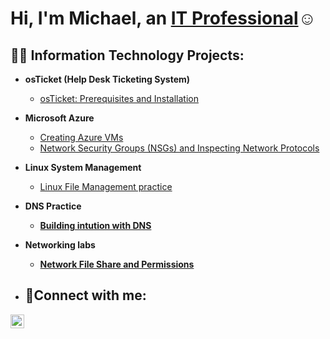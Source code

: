 <h1>Hi, I'm Michael, an <a href="https://linkedin.com/in/Josh">IT Professional</a>☺</h1>

<h2>👨‍💻 Information Technology Projects:</h2>

- <b>osTicket (Help Desk Ticketing System)</b>
  - [osTicket: Prerequisites and Installation](https://github.com/michaeltucker24/osticket-prereqs)
- <b>Microsoft Azure</b>
  - [Creating Azure VMs](https://github.com/michaeltucker24/Lab-1-Creating-VMs-in-Azure)
  - [Network Security Groups (NSGs) and Inspecting Network Protocols](https://github.com/michaeltucker24/azure-network-protocols)
- <b>Linux System Management</b>
  - [Linux File Management practice](https://github.com/michaeltucker24/File-Management-and-Permissions-Script)
- <b>DNS Practice<b>
  - [Building intution with DNS](https://github.com/michaeltucker24/Lab-6-Building-intuition-for-DNS)
- <b>Networking labs<b>
  - [Network File Share and Permissions](https://github.com/Mamutt7/Lab-7-Network-File-Shares-and-Permissions)  

- <h2>🤳Connect with me:</h2>


[<img align="left" alt="Josh | LinkedIn" width="22px" src="https://cdn.jsdelivr.net/npm/simple-icons@v3/icons/linkedin.svg" />][linkedin]


[linkedin]: https://linkedin.com/in/Josh
